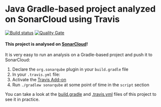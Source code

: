 # Java Gradle-based project analyzed on SonarCloud using Travis

[![Build status](https://travis-ci.org/SonarSource/sq-com_example_java-gradle-travis.svg?branch=master)](https://travis-ci.org/SonarSource/sq-com_example_java-gradle-travis) [![Quality Gate](https://sonarcloud.io/api/badges/gate?key=com.sonarqube.examples.java-gradle-travis-project)](https://sonarcloud.io/dashboard/index/com.sonarqube.examples.java-gradle-travis-project)

#### This project is analysed on [SonarCloud](https://sonarcloud.io)!

It is very easy to run an analysis on a Gradle-based project and push it to SonarCloud:

1. Declare the `org.sonarqube` plugin in your `build.gradle` file
2. In your `.travis.yml` file:
  1. Activate the [Travis Add-on](https://docs.travis-ci.com/user/sonarqube/)
  2. Run `./gradlew sonarqube` at some point of time in the `script` section

You can take a look at the
[build.gradle](https://github.com/SonarSource/sq-com_example_java-gradle-travis/blob/master/build.gradle)
and
[.travis.yml](https://github.com/SonarSource/sq-com_example_java-gradle-travis/blob/master/.travis.yml)
files of this project to see it in practice.
